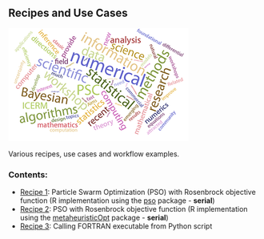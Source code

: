 ## Recipes and Use Cases

![Recipes Logo](Images/recipes-logo.png)

Various recipes, use cases and workflow examples.

### Contents:

* [Recipe 1](Recipe1): Particle Swarm Optimization (PSO) with Rosenbrock objective function (R implementation using the [pso](https://cran.r-project.org/web/packages/pso/index.html) package - **serial**)
* [Recipe 2](Recipe2): PSO with Rosenbrock objective function (R implementation using the [metaheuristicOpt](https://cran.r-project.org/web/packages/metaheuristicOpt/index.html) package - **serial**)
* [Recipe 3](Recipe3): Calling FORTRAN executable from Python script